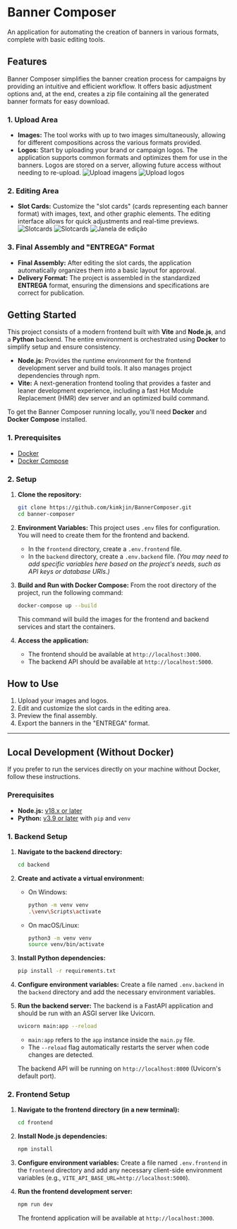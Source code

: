 # Banner Composer

An application for automating the creation of banners in various formats, complete with basic editing tools.

## Features

Banner Composer simplifies the banner creation process for campaigns by providing an intuitive and efficient workflow. It offers basic adjustment options and, at the end, creates a zip file containing all the generated banner formats for easy download.

### 1. Upload Area

-   **Images:** The tool works with up to two images simultaneously, allowing for different compositions across the various formats provided.
-   **Logos:** Start by uploading your brand or campaign logos. The application supports common formats and optimizes them for use in the banners. Logos are stored on a server, allowing future access without needing to re-upload.
![Upload imagens](https://i.imgur.com/ZDPm2ce.png)
![Upload logos](https://i.imgur.com/Itv2cM1.png)

### 2. Editing Area

-   **Slot Cards:** Customize the "slot cards" (cards representing each banner format) with images, text, and other graphic elements. The editing interface allows for quick adjustments and real-time previews.
![Slotcards](https://i.imgur.com/K1WZh0e.png)
![Slotcards](https://i.imgur.com/dfvoI6J.png)
![Janela de edição](https://i.imgur.com/vB6GgUY.png)

### 3. Final Assembly and "ENTREGA" Format

-   **Final Assembly:** After editing the slot cards, the application automatically organizes them into a basic layout for approval.
-   **Delivery Format:** The project is assembled in the standardized **ENTREGA** format, ensuring the dimensions and specifications are correct for publication.

## Getting Started

This project consists of a modern frontend built with **Vite** and **Node.js**, and a **Python** backend. The entire environment is orchestrated using **Docker** to simplify setup and ensure consistency.

-   **Node.js:** Provides the runtime environment for the frontend development server and build tools. It also manages project dependencies through npm.
-   **Vite:** A next-generation frontend tooling that provides a faster and leaner development experience, including a fast Hot Module Replacement (HMR) dev server and an optimized build command.

To get the Banner Composer running locally, you'll need **Docker** and **Docker Compose** installed.

### 1. Prerequisites

-   [Docker](https://docs.docker.com/get-docker/)
-   [Docker Compose](https://docs.docker.com/compose/install/)

### 2. Setup

1.  **Clone the repository:**
    ```bash
    git clone https://github.com/kimkjin/BannerComposer.git
    cd banner-composer
    ```

2.  **Environment Variables:**
    This project uses `.env` files for configuration. You will need to create them for the frontend and backend.
    -   In the `frontend` directory, create a `.env.frontend` file.
    -   In the `backend` directory, create a `.env.backend` file.
    *(You may need to add specific variables here based on the project's needs, such as API keys or database URIs.)*

3.  **Build and Run with Docker Compose:**
    From the root directory of the project, run the following command:
    ```bash
    docker-compose up --build
    ```
    This command will build the images for the frontend and backend services and start the containers.

4.  **Access the application:**
    -   The frontend should be available at `http://localhost:3000`.
    -   The backend API should be available at `http://localhost:5000`.

## How to Use

1.  Upload your images and logos.
2.  Edit and customize the slot cards in the editing area.
3.  Preview the final assembly.
4.  Export the banners in the "ENTREGA" format.

---

## Local Development (Without Docker)

If you prefer to run the services directly on your machine without Docker, follow these instructions.

### Prerequisites

-   **Node.js:** [v18.x or later](https://nodejs.org/)
-   **Python:** [v3.9 or later](https://www.python.org/) with `pip` and `venv`

### 1. Backend Setup

1.  **Navigate to the backend directory:**
    ```bash
    cd backend
    ```

2.  **Create and activate a virtual environment:**
    -   On Windows:
        ```bash
        python -m venv venv
        .\venv\Scripts\activate
        ```
    -   On macOS/Linux:
        ```bash
        python3 -m venv venv
        source venv/bin/activate
        ```

3.  **Install Python dependencies:**
    ```bash
    pip install -r requirements.txt
    ```

4.  **Configure environment variables:**
    Create a file named `.env.backend` in the `backend` directory and add the necessary environment variables.

5.  **Run the backend server:**
    The backend is a FastAPI application and should be run with an ASGI server like Uvicorn.
    ```bash
    uvicorn main:app --reload
    ```
    -   `main:app` refers to the `app` instance inside the `main.py` file.
    -   The `--reload` flag automatically restarts the server when code changes are detected.

    The backend API will be running on `http://localhost:8000` (Uvicorn's default port).

### 2. Frontend Setup

1.  **Navigate to the frontend directory (in a new terminal):**
    ```bash
    cd frontend
    ```

2.  **Install Node.js dependencies:**
    ```bash
    npm install
    ```

3.  **Configure environment variables:**
    Create a file named `.env.frontend` in the `frontend` directory and add any necessary client-side environment variables (e.g., `VITE_API_BASE_URL=http://localhost:5000`).

4.  **Run the frontend development server:**
    ```bash
    npm run dev
    ```
    The frontend application will be available at `http://localhost:3000`.